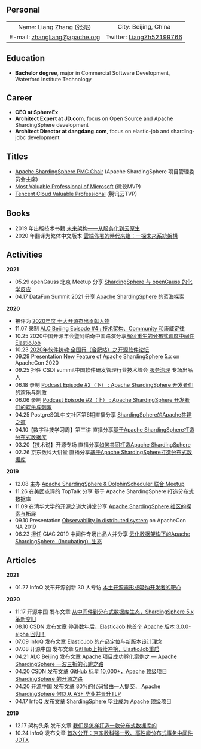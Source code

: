 ## Personal

|                                                                          |                                                                 |
| :----------------------------------------------------------------------: | :-------------------------------------------------------------: |
| Name: Liang Zhang (张亮)                                                  | City: Beijing, China                                            |
| E-mail: <a href="mailto:zhangliang@apache.org">zhangliang@apache.org</a> | Twitter: [LiangZh52199766](https://twitter.com/LiangZh52199766) |

## Education

- **Bachelor degree**, major in Commercial Software Development, Waterford Institute Technology

## Career

- **CEO at SphereEx**
- **Architect Expert at JD.com**, focus on Open Source and Apache ShardingSphere development
- **Architect Director at dangdang.com**, focus on elastic-job and sharding-jdbc development

## Titles

- [Apache ShardingSphere PMC Chair](https://shardingsphere.apache.org/community/en/team/) (Apache ShardingSphere 项目管理委员会主席)
- [Most Valuable Professional of Microsoft](https://mvp.microsoft.com/zh-cn/PublicProfile/5003705) (微软MVP)
- [Tencent Cloud Valuable Professional](https://cloud.tencent.com/tvp/member/151) (腾讯云TVP)

## Books

- 2019 年出版技术书籍 [未来架构——从服务化到云原生](https://baike.baidu.com/item/%E6%9C%AA%E6%9D%A5%E6%9E%B6%E6%9E%84%EF%BC%9A%E4%BB%8E%E6%9C%8D%E5%8A%A1%E5%8C%96%E5%88%B0%E4%BA%91%E5%8E%9F%E7%94%9F/23376862?fr=aladdin)
- 2020 年翻译为繁体中文版本 [雲端佈署的時代來臨：一探未來系統架構](https://www.tenlong.com.tw/products/9789869772662)

## Activities

**2021**
- 05.29 openGauss 北京 Meetup 分享 [ShardingSphere 与 openGauss 的化学反应](https://www.bilibili.com/video/BV1N44y1672a/)
- 04.17 DataFun Summit 2021 分享 [Apache ShardingSphere 的蓝海探索](https://open.weixin.qq.com/connect/oauth2/authorize?appid=wx0e9b298caef33b9a&redirect_uri=https%3A%2F%2Fuser.datafun.hbsaas.com%2Fapis%2Fwx-code&response_type=code&scope=snsapi_userinfo&state=RequestCache.56777&connect_redirect=1#wechat_redirect)

**2020**

- 被评为 [2020年度 十大开源杰出贡献人物](https://www.infoq.cn/zones/chinatechawards/2020/)
- 11.07 录制 [ALC Beijing Episode #4 : 技术架构、Community 和康威定律](https://mp.weixin.qq.com/s/cNIeOA38zgB8UsQ-nUY4yw)
- 10.25 2020中国开源年会暨阿帕奇中国路演分享[解读重生的分布式调度中间件 ElasticJob](https://www.bagevent.com/event/6840909?aId=1713014)
- 10.23 [2020年软件铸魂·全国行（合肥站）之开源软件论坛](http://caijing.chinadaily.com.cn/a/202010/26/WS5f96881ea3101e7ce972b564.html)
- 09.29 Presentation [New Feature of Apache ShardingSphere 5.x](https://www.bilibili.com/video/av670215823) on ApacheCon 2020
- 09.25 担任 CSDI summit中国软件研发管理行业技术峰会 [服务治理](https://www.bagevent.com/event/csdisummit/p/413130) 专场出品人
- 06.18 录制 [Podcast Episode #2（下） : Apache ShardingSphere 开发者们的欢乐与刺激](https://mp.weixin.qq.com/s/Rfaz4TQbCOsfKfF6VrbdIQ)
- 06.06 录制 [Podcast Episode #2（上） : Apache ShardingSphere 开发者们的欢乐与刺激](https://mp.weixin.qq.com/s/wnAGpeiuhpLXlpdyCSDUeA)
- 04.25 PostgreSQL中文社区第6期直播分享 [ShardingSphere的Apache共建之道](https://mp.weixin.qq.com/s/NtZPSF47qqM5p3V93Ap_wg)
- 04.10【数字科技学习周】第三讲 直播分享[基于Apache ShardingSphere打造分布式数据库](https://appdq4whpzy1819.h5.xiaoeknow.com/content_page/eyJ0eXBlIjoxMiwicmVzb3VyY2VfdHlwZSI6NCwicmVzb3VyY2VfaWQiOiJsXzVlODg2NjZmOWUxMzJfQTNUUW1FS1ciLCJwcm9kdWN0X2lkIjoiIiwiYXBwX2lkIjoiYXBwZHE0V0hQWnkxODE5IiwiZXh0cmFfZGF0YSI6MH0?entry=3&entry_type=0)
- 03.20【技术说】开源专场 直播分享[如何共同打造Apache ShardingSphere](http://forum.jd.com/forum.php?mod=viewthread&tid=230371)
- 02.26 京东数科大讲堂 直播分享[基于Apache ShardingSphere打造分布式数据库](https://app.ma.scrmtech.com/meetings/MeetingPc/Detail?pf_uid=14079_1628&id=14200&pf_type=3)

**2019**

- 12.08 主办 [Apache ShardingSphere & DolphinScheduler 联合 Meetup](https://www.huodongxing.com/go/7520071550000)
- 11.26 在美团点评的 TopTalk 分享 基于 Apache ShardingSphere 打造分布式数据库
- 11.09 在清华大学的开源之道大讲堂分享 [Apache ShardingSphere 社区的探索与拓展](http://www.thss.tsinghua.edu.cn/article/gdGTgnGsR)
- 09.10 Presentation [Observability in distributed system](https://www.apachecon.com/acna19/s/#/scheduledEvent/1129) on ApacheCon NA 2019
- 06.23 担任 GIAC 2019 中间件专场出品人并分享 [云化数据架构下的Apache ShardingSphere（Incubating）生态](http://www.thegiac.com/2019/schedule/course?id=13814)

## Articles

**2021**

- 01.27 InfoQ 发布开源创新 30 人专访 [本土开源需形成吸纳开发者的靶心](https://www.infoq.cn/article/ffoPlz31cXhDpuOdUdm3)

**2020**

- 11.17 开源中国 发布文章 [从中间件到分布式数据库生态，ShardingSphere 5.x革新变旧](https://mp.weixin.qq.com/s/Y29kZsgW9JpQQOvJ9cs1nw)
- 08.10 CSDN 发布文章 [停滞数年后，ElasticJob 携首个 Apache 版本 3.0.0-alpha 回归！](https://mp.weixin.qq.com/s/vh03puBlT3GBe8qLlsAtMA)
- 07.09 InfoQ 发布文章 [ElasticJob 的产品定位与新版本设计理念](https://www.infoq.cn/article/ZcEsH20kUCB9QP1O1PNt)
- 07.08 开源中国 发布文章 [GitHub上持续冲榜，ElasticJob重启](https://mp.weixin.qq.com/s/QLKjn_dfVG2OBxbnrwDl5w)
- 04.21 ALC Beijing 发布文章 [Apache 项目成功孵化案例之 — Apache ShardingSphere 一波三折的心跳之路](https://mp.weixin.qq.com/s/o3TgGVMeSdLp03yW_ZWbyA)
- 04.20 CSDN 发布文章 [GitHub 标星 10,000+，Apache 顶级项目 ShardingSphere 的开源之路](https://mp.weixin.qq.com/s/WroNWdoNZv-dM5GLHFeaWw)
- 04.20 开源中国 发布文章 [80%的代码曾由一人提交， Apache ShardingSphere 何以从 ASF 毕业并晋升TLP](https://www.oschina.net/question/4489239_2316036)
- 04.17 InfoQ 发布文章 [ShardingSphere 毕业成为 Apache 顶级项目](https://www.infoq.cn/article/EgR36ml79wYdBxzsUq7B)

**2019**

- 12.17 架构头条 发布文章 [我们是怎样打造一款分布式数据库的](https://mp.weixin.qq.com/s/KxvUMJ3xMQRCQD8pcJYllg)
- 10.24 InfoQ 发布文章 [首次公开：京东数科强一致、高性能分布式事务中间件 JDTX](https://www.infoq.cn/article/BAXzcfjRTcgmKisa7JHm)
